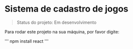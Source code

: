 <h1>Sistema de cadastro de jogos</h1>

> Status do projeto: Em desenvolvimento

Para rodar este projeto na sua máquina, por favor digite:

'''
npm install react
'''
